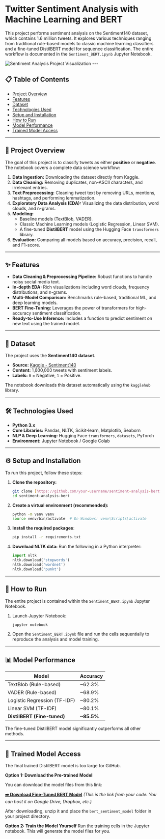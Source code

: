 # Twitter Sentiment Analysis with Machine Learning and BERT

This project performs sentiment analysis on the Sentiment140 dataset, which contains 1.6 million tweets. It explores various techniques ranging from traditional rule-based models to classic machine learning classifiers and a fine-tuned DistilBERT model for sequence classification. The entire workflow is documented in the `Sentiment_BERT.ipynb` Jupyter Notebook.

![Sentiment Analysis Project Visualization](https://i.imgur.com/example.png) ---

## 📋 Table of Contents
- [Project Overview](#project-overview)
- [Features](#features)
- [Dataset](#dataset)
- [Technologies Used](#technologies-used)
- [Setup and Installation](#setup-and-installation)
- [How to Run](#how-to-run)
- [Model Performance](#model-performance)
- [Trained Model Access](#trained-model-access)

---

## 📝 Project Overview

The goal of this project is to classify tweets as either **positive** or **negative**. The notebook covers a complete data science workflow:
1.  **Data Ingestion:** Downloading the dataset directly from Kaggle.
2.  **Data Cleaning:** Removing duplicates, non-ASCII characters, and irrelevant entries.
3.  **Text Preprocessing:** Cleaning tweet text by removing URLs, mentions, hashtags, and performing lemmatization.
4.  **Exploratory Data Analysis (EDA):** Visualizing the data distribution, word clouds, and n-grams.
5.  **Modeling:**
    -   Baseline models (TextBlob, VADER).
    -   Classic Machine Learning models (Logistic Regression, Linear SVM).
    -   A fine-tuned **DistilBERT** model using the Hugging Face `transformers` library.
6.  **Evaluation:** Comparing all models based on accuracy, precision, recall, and F1-score.

---

## ✨ Features
- **Data Cleaning & Preprocessing Pipeline:** Robust functions to handle noisy social media text.
- **In-depth EDA:** Rich visualizations including word clouds, frequency distributions, and n-grams.
- **Multi-Model Comparison:** Benchmarks rule-based, traditional ML, and deep learning models.
- **BERT Fine-Tuning:** Leverages the power of transformers for high-accuracy sentiment classification.
- **Ready-to-Use Inference:** Includes a function to predict sentiment on new text using the trained model.

---

## 💾 Dataset

The project uses the **Sentiment140 dataset**.
-   **Source:** [Kaggle - Sentiment140](https://www.kaggle.com/datasets/kazanova/sentiment140)
-   **Content:** 1,600,000 tweets with sentiment labels.
-   **Labels:** `0` = Negative, `1` = Positive.

The notebook downloads this dataset automatically using the `kagglehub` library.

---

## 🛠️ Technologies Used
- **Python 3.x**
- **Core Libraries:** Pandas, NLTK, Scikit-learn, Matplotlib, Seaborn
- **NLP & Deep Learning:** Hugging Face `transformers`, `datasets`, PyTorch
- **Environment:** Jupyter Notebook / Google Colab

---

## ⚙️ Setup and Installation

To run this project, follow these steps:

1.  **Clone the repository:**
    ```bash
    git clone [https://github.com/your-username/sentiment-analysis-bert.git](https://github.com/your-username/sentiment-analysis-bert.git)
    cd sentiment-analysis-bert
    ```

2.  **Create a virtual environment (recommended):**
    ```bash
    python -m venv venv
    source venv/bin/activate  # On Windows: venv\Scripts\activate
    ```

3.  **Install the required packages:**
    ```bash
    pip install -r requirements.txt
    ```

4.  **Download NLTK data:** Run the following in a Python interpreter:
    ```python
    import nltk
    nltk.download('stopwords')
    nltk.download('wordnet')
    nltk.download('punkt')
    ```
---

## 🚀 How to Run

The entire project is contained within the `Sentiment_BERT.ipynb` Jupyter Notebook.
1.  Launch Jupyter Notebook:
    ```bash
    jupyter notebook
    ```
2.  Open the `Sentiment_BERT.ipynb` file and run the cells sequentially to reproduce the analysis and model training.

---

## 📊 Model Performance

| Model                       | Accuracy   |
| --------------------------- | ---------- |
| TextBlob (Rule-based)       | ~62.3%     |
| VADER (Rule-based)          | ~68.9%     |
| Logistic Regression (TF-IDF)| ~80.2%     |
| Linear SVM (TF-IDF)         | ~80.1%     |
| **DistilBERT (Fine-tuned)** | **~85.5%** |

The fine-tuned DistilBERT model significantly outperforms all other methods.

---

## 🧠 Trained Model Access

The final trained DistilBERT model is too large for GitHub.

**Option 1: Download the Pre-trained Model**

You can download the model files from this link:

[**➡️ Download Fine-Tuned BERT Model**](https://www.dropbox.com/scl/fi/sb5pjgpmvcgstb870nspa/bert.zip?rlkey=95fwfll66t407qjzuz2r2vwj8&st=nshccini&dl=1)  *(This is the link from your code. You can host it on Google Drive, Dropbox, etc.)*

After downloading, unzip it and place the `bert_sentiment_model` folder in your project directory.

**Option 2: Train the Model Yourself**
Run the training cells in the Jupyter notebook. This will generate the model files for you.